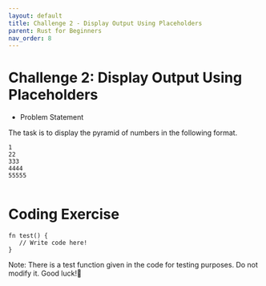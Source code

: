 ```yaml
---
layout: default
title: Challenge 2 - Display Output Using Placeholders
parent: Rust for Beginners
nav_order: 8
---
```


# Challenge 2: Display Output Using Placeholders

- Problem Statement 

The task is to display the pyramid of numbers in the following format.

```
1
22
333
4444
55555


```

# Coding Exercise

```
fn test() {
   // Write code here!
}

```


Note: There is a test function given in the code for testing purposes. Do not modify it.
Good luck!🤞


